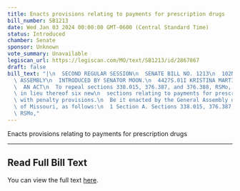 ```yaml
---
title: Enacts provisions relating to payments for prescription drugs
bill_number: SB1213
date: Wed Jan 03 2024 00:00:00 GMT-0600 (Central Standard Time)
status: Introduced
chamber: Senate
sponsor: Unknown
vote_summary: Unavailable
legiscan_url: https://legiscan.com/MO/text/SB1213/id/2867867
draft: false
bill_text: "|\n  SECOND REGULAR SESSION\n  SENATE BILL NO. 1213\n  102ND GENERA L\
  \ ASSEMBLY\n  INTRODUCED BY SENATOR MOON.\n  4427S.01I KRISTINA MARTIN, Secretary\n\
  \  AN ACT\n  To repeal sections 338.015, 376.387, and 376.388, RSMo, and to enact\
  \ in lieu thereof six new\n  sections relating to payments for prescription drugs,\
  \ with penalty provisions.\n  Be it enacted by the General Assembly of the State\
  \ of Missouri, as follows:\n  1 Section A. Sections 338.015, 376.387, and 376.388,\
  \ RSMo,"
---
```

Enacts provisions relating to payments for prescription drugs

---

## Read Full Bill Text

You can view the full text [here](https://legiscan.com/MO/text/SB1213/id/2867867).
